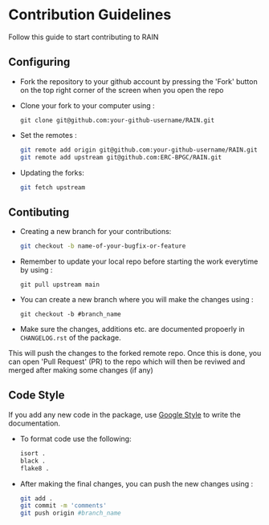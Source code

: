 # Contribution Guidelines

Follow this guide to start contributing to RAIN

## Configuring

* Fork the repository to your github account by pressing the 'Fork' button on the top right corner of the screen when you open the repo

* Clone your fork to your computer using :
	
	```
	git clone git@github.com:your-github-username/RAIN.git
	```

* Set the remotes :

	```bash
	git remote add origin git@github.com:your-github-username/RAIN.git
	git remote add upstream git@github.com:ERC-BPGC/RAIN.git
	```

* Updating the forks:
	```bash
	git fetch upstream
	```

<!-- * Installing dependencies:
	```bash
	python2 -m pip install -r requirements.txt
	python3 -m pip install -r requirements.txt
	python3 -m pip install black 
	``` -->

## Contibuting
* Creating a new branch for your contributions:
	```bash
	git checkout -b name-of-your-bugfix-or-feature
	```

* Remember to update your local repo before starting the work everytime by using :
	
	```
	git pull upstream main
	```

* You can create a new branch where you will make the changes using :
	```
	git checkout -b #branch_name
	```

* Make sure the changes, additions etc. are documented propoerly in `CHANGELOG.rst` of the package. 

This will push the changes to the forked remote repo. Once this is done, you can open 'Pull Request' (PR) to the repo which will then be reviwed and merged after making some changes (if any)

## Code Style

If you add any new code in the package, use [Google Style](https://sphinxcontrib-napoleon.readthedocs.io/en/latest/example_google.html) to write the documentation.


* To format code use the following:
	```bash
	isort .
	black .
	flake8 .
	```

* After making the final changes, you can push the new changes using :
	```bash
	git add .
	git commit -m 'comments'
	git push origin #branch_name
	```